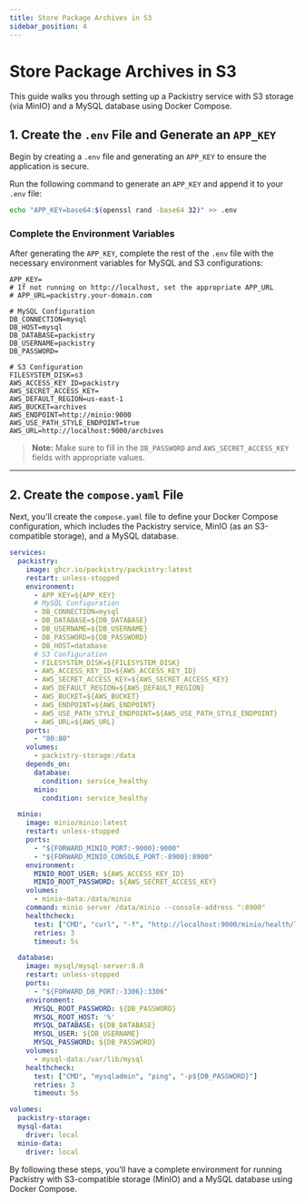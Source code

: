 ```yaml
---
title: Store Package Archives in S3
sidebar_position: 4
---
```


# Store Package Archives in S3

This guide walks you through setting up a Packistry service with S3 storage (via MinIO) and a MySQL database using Docker Compose.

## 1. Create the `.env` File and Generate an `APP_KEY`

Begin by creating a `.env` file and generating an `APP_KEY` to ensure the application is secure.

Run the following command to generate an `APP_KEY` and append it to your `.env` file:

```bash
echo "APP_KEY=base64:$(openssl rand -base64 32)" >> .env
```

### Complete the Environment Variables

After generating the `APP_KEY`, complete the rest of the `.env` file with the necessary environment variables for MySQL and S3 configurations:

```dotenv title=".env"
APP_KEY=
# If not running on http://localhost, set the appropriate APP_URL
# APP_URL=packistry.your-domain.com

# MySQL Configuration
DB_CONNECTION=mysql
DB_HOST=mysql
DB_DATABASE=packistry
DB_USERNAME=packistry
DB_PASSWORD=

# S3 Configuration
FILESYSTEM_DISK=s3
AWS_ACCESS_KEY_ID=packistry
AWS_SECRET_ACCESS_KEY=
AWS_DEFAULT_REGION=us-east-1
AWS_BUCKET=archives
AWS_ENDPOINT=http://minio:9000
AWS_USE_PATH_STYLE_ENDPOINT=true
AWS_URL=http://localhost:9000/archives
```

> **Note:** Make sure to fill in the `DB_PASSWORD` and `AWS_SECRET_ACCESS_KEY` fields with appropriate values.

---

## 2. Create the `compose.yaml` File

Next, you'll create the `compose.yaml` file to define your Docker Compose configuration, which includes the Packistry service, MinIO (as an S3-compatible storage), and a MySQL database.

```yaml title="compose.yaml"
services:
  packistry:
    image: ghcr.io/packistry/packistry:latest
    restart: unless-stopped
    environment:
      - APP_KEY=${APP_KEY}
      # MySQL Configuration
      - DB_CONNECTION=mysql
      - DB_DATABASE=${DB_DATABASE}
      - DB_USERNAME=${DB_USERNAME}
      - DB_PASSWORD=${DB_PASSWORD}
      - DB_HOST=database
      # S3 Configuration
      - FILESYSTEM_DISK=${FILESYSTEM_DISK}
      - AWS_ACCESS_KEY_ID=${AWS_ACCESS_KEY_ID}
      - AWS_SECRET_ACCESS_KEY=${AWS_SECRET_ACCESS_KEY}
      - AWS_DEFAULT_REGION=${AWS_DEFAULT_REGION}
      - AWS_BUCKET=${AWS_BUCKET}
      - AWS_ENDPOINT=${AWS_ENDPOINT}
      - AWS_USE_PATH_STYLE_ENDPOINT=${AWS_USE_PATH_STYLE_ENDPOINT}
      - AWS_URL=${AWS_URL}
    ports:
      - "80:80"
    volumes:
      - packistry-storage:/data
    depends_on:
      database:
        condition: service_healthy
      minio:
        condition: service_healthy

  minio:
    image: minio/minio:latest
    restart: unless-stopped
    ports:
      - "${FORWARD_MINIO_PORT:-9000}:9000"
      - "${FORWARD_MINIO_CONSOLE_PORT:-8900}:8900"
    environment:
      MINIO_ROOT_USER: ${AWS_ACCESS_KEY_ID}
      MINIO_ROOT_PASSWORD: ${AWS_SECRET_ACCESS_KEY}
    volumes:
      - minio-data:/data/minio
    command: minio server /data/minio --console-address ":8900"
    healthcheck:
      test: ["CMD", "curl", "-f", "http://localhost:9000/minio/health/live"]
      retries: 3
      timeout: 5s

  database:
    image: mysql/mysql-server:8.0
    restart: unless-stopped
    ports:
      - "${FORWARD_DB_PORT:-3306}:3306"
    environment:
      MYSQL_ROOT_PASSWORD: ${DB_PASSWORD}
      MYSQL_ROOT_HOST: '%'
      MYSQL_DATABASE: ${DB_DATABASE}
      MYSQL_USER: ${DB_USERNAME}
      MYSQL_PASSWORD: ${DB_PASSWORD}
    volumes:
      - mysql-data:/var/lib/mysql
    healthcheck:
      test: ["CMD", "mysqladmin", "ping", "-p${DB_PASSWORD}"]
      retries: 3
      timeout: 5s

volumes:
  packistry-storage:
  mysql-data:
    driver: local
  minio-data:
    driver: local
```

By following these steps, you'll have a complete environment for running Packistry with S3-compatible storage (MinIO) and a MySQL database using Docker Compose.

